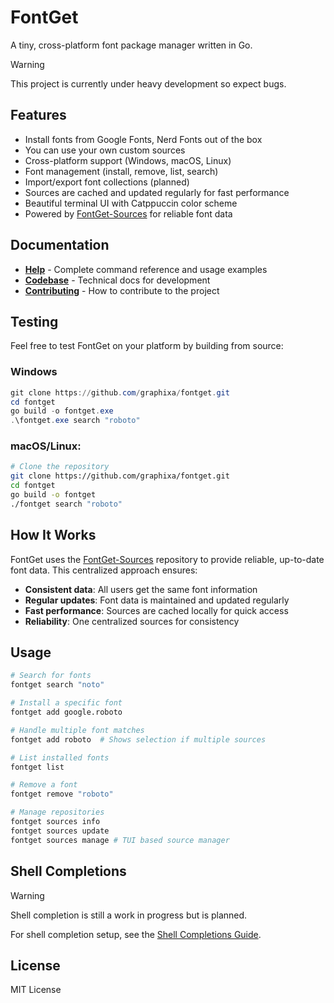 # FontGet
A tiny, cross-platform font package manager written in Go.

> [!WARNING]  
> This project is currently under heavy development so expect bugs.

## Features

- Install fonts from Google Fonts, Nerd Fonts out of the box
- You can use your own custom sources
- Cross-platform support (Windows, macOS, Linux)
- Font management (install, remove, list, search)
- Import/export font collections (planned)
- Sources are cached and updated regularly for fast performance
- Beautiful terminal UI with Catppuccin color scheme
- Powered by [FontGet-Sources](https://github.com/Graphixa/FontGet-Sources) for reliable font data

## Documentation

- **[Help](docs/help.md)** - Complete command reference and usage examples
- **[Codebase](docs/codebase.md)** - Technical docs for development
- **[Contributing](docs/contributing.md)** - How to contribute to the project

## Testing

Feel free to test FontGet on your platform by building from source:

### Windows

```powershell
git clone https://github.com/graphixa/fontget.git
cd fontget
go build -o fontget.exe
.\fontget.exe search "roboto"
```

### macOS/Linux:
```bash
# Clone the repository
git clone https://github.com/graphixa/fontget.git
cd fontget
go build -o fontget
./fontget search "roboto"
```

## How It Works

FontGet uses the [FontGet-Sources](https://github.com/Graphixa/FontGet-Sources) repository to provide reliable, up-to-date font data. This centralized approach ensures:

- **Consistent data**: All users get the same font information
- **Regular updates**: Font data is maintained and updated regularly
- **Fast performance**: Sources are cached locally for quick access
- **Reliability**: One centralized sources for consistency

## Usage

```bash
# Search for fonts
fontget search "noto"

# Install a specific font
fontget add google.roboto

# Handle multiple font matches
fontget add roboto  # Shows selection if multiple sources

# List installed fonts
fontget list

# Remove a font
fontget remove "roboto"

# Manage repositories
fontget sources info
fontget sources update
fontget sources manage # TUI based source manager
```

## Shell Completions
> [!WARNING]  
> Shell completion is still a work in progress but is planned.
> 
For shell completion setup, see the [Shell Completions Guide](docs/shell-completions.md).


## License

MIT License